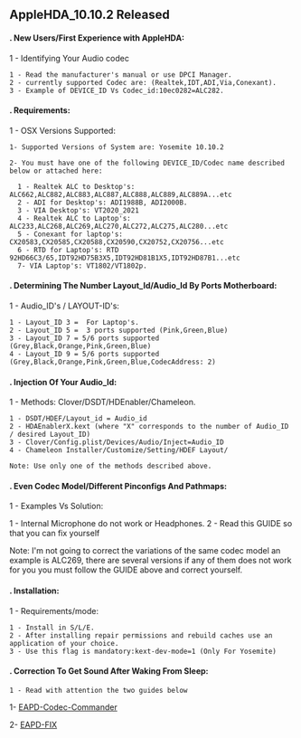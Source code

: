 ## AppleHDA_10.10.2 Released 

#### . New Users/First Experience with AppleHDA: 
 
1 - Identifying Your Audio codec
   
    1 - Read the manufacturer's manual or use DPCI Manager.
    2 - currently supported Codec are: (Realtek,IDT,ADI,Via,Conexant).
    3 - Example of DEVICE_ID Vs Codec_id:10ec0282=ALC282.
 
#### . Requirements:
 
  1 - OSX Versions Supported:
 
    1- Supported Versions of System are: Yosemite 10.10.2
                               
    2- You must have one of the following DEVICE_ID/Codec name described below or attached here:
 
      1 - Realtek ALC to Desktop's: ALC662,ALC882,ALC883,ALC887,ALC888,ALC889,ALC889A...etc
      2 - ADI for Desktop's: ADI1988B, ADI2000B.
      3 - VIA Desktop's: VT2020_2021
      4 - Realtek ALC to Laptop's: ALC233,ALC268,ALC269,ALC270,ALC272,ALC275,ALC280...etc
      5 - Conexant for laptop's: CX20583,CX20585,CX20588,CX20590,CX20752,CX20756...etc
      6 - RTD for Laptop's: RTD 92HD66C3/65,IDT92HD75B3X5,IDT92HD81B1X5,IDT92HD87B1...etc
      7- VIA Laptop's: VT1802/VT1802p.
 
#### . Determining The Number Layout_Id/Audio_Id By Ports Motherboard:
 
  1 - Audio_ID's / LAYOUT-ID's:
    
    1 - Layout_ID 3 =  For Laptop's.
    2 - Layout_ID 5 =  3 ports supported (Pink,Green,Blue)
    3 - Layout_ID 7 = 5/6 ports supported (Grey,Black,Orange,Pink,Green,Blue)
    4 - Layout_ID 9 = 5/6 ports supported (Grey,Black,Orange,Pink,Green,Blue,CodecAddress: 2)
 
#### . Injection Of Your Audio_Id:
 
  1 - Methods: Clover/DSDT/HDEnabler/Chameleon.
 
    1 - DSDT/HDEF/Layout_id = Audio_id
    2 - HDAEnablerX.kext (where "X" corresponds to the number of Audio_ID / desired Layout_ID)
    3 - Clover/Config.plist/Devices/Audio/Inject=Audio_ID
    4 - Chameleon Installer/Customize/Setting/HDEF Layout/
                               
    Note: Use only one of the methods described above.
 
#### . Even Codec Model/Different Pinconfigs And Pathmaps:
 
  1 - Examples Vs Solution:
 
  1 - Internal Microphone do not work or Headphones.
  2 - Read this GUIDE so that you can fix yourself
                                   
  Note: I'm not going to correct the variations of the same codec model
  an example is ALC269, there are several versions if any of them does
  not work for you you must follow the GUIDE above and correct yourself.
 
#### . Installation:
 
   1 - Requirements/mode:
 
    1 - Install in S/L/E.
    2 - After installing repair permissions and rebuild caches use an application of your choice.
    3 - Use this flag is mandatory:kext-dev-mode=1 (Only For Yosemite)
 

#### . Correction To Get Sound After Waking From Sleep:
   
    1 - Read with attention the two guides below 
                
  1- [EAPD-Codec-Commander](https://github.com/Dolnor/EAPD-Codec-Commander) 
   
  2- [EAPD-FIX](http://forum.osxlatitude.com/index.php?/topic/3084-eapdjack-sense-fix-no-audiojack-sense-issue-after-sleep/)
